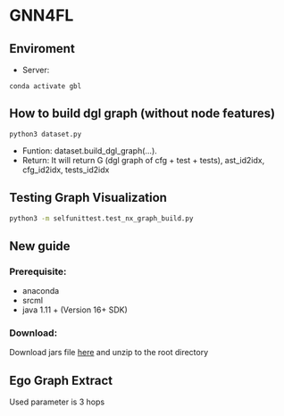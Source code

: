 # GNN4FL
## Enviroment
- Server: 
```
conda activate gbl
```
## How to build dgl graph (without node features)
```
python3 dataset.py
```
- Funtion: dataset.build_dgl_graph(...). 
- Return: It will return G (dgl graph of cfg + test + tests), ast_id2idx, cfg_id2idx, tests_id2idx

## Testing Graph Visualization
```bash
python3 -m selfunittest.test_nx_graph_build.py
```
## New guide
### Prerequisite:
- anaconda
- srcml
- java 1.11 + (Version 16+ SDK)
### Download:
Download jars file [here](https://drive.google.com/file/d/1gM1j_sJRhrpcGoJgyd2Hyot-aZqIMRdl/view?usp=sharing) and unzip to the root directory

## Ego Graph Extract
Used parameter is 3 hops
